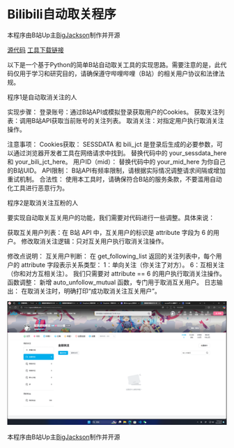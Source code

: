 # Bilibili自动取关程序

本程序由B站Up主[BigJackson](https://space.bilibili.com/1549550569?spm_id_from=333.337.0.0)制作并开源

[源代码](https://github.com/tud8951/Bilibili-automatic-unfollowing-program) [工具下载链接](https://github.com/tud8951/Bilibili-automatic-unfollowing-program)

以下是一个基于Python的简单B站自动取关工具的实现思路。需要注意的是，此代码仅用于学习和研究目的，请确保遵守哔哩哔哩（B站）的相关用户协议和法律法规。

程序1是自动取消关注的人

实现步骤：
登录账号：通过B站API或模拟登录获取用户的Cookies。
获取关注列表：调用B站API获取当前账号的关注列表。
取消关注：对指定用户执行取消关注操作。

注意事项：
Cookies获取：
SESSDATA 和 bili_jct 是登录后生成的必要参数，可以通过浏览器开发者工具在网络请求中找到。
替换代码中的 your_sessdata_here 和 your_bili_jct_here。
用户ID（mid）：
替换代码中的 your_mid_here 为你自己的B站UID。
API限制：
B站API有频率限制，请根据实际情况调整请求间隔或增加重试机制。
合法性：
使用本工具时，请确保符合B站的服务条款，不要滥用自动化工具进行恶意行为。

程序2是取消关注互粉的人

要实现自动取关互关用户的功能，我们需要对代码进行一些调整。具体来说：

获取互关用户列表：在 B站 API 中，互关用户的标识是 attribute 字段为 6 的用户。
修改取消关注逻辑：只对互关用户执行取消关注操作。

修改点说明：
互关用户判断：
在 get_following_list 返回的关注列表中，每个用户的 attribute 字段表示关系类型：
1：单向关注（你关注了对方）。
6：互相关注（你和对方互相关注）。
我们只需要对 attribute == 6 的用户执行取消关注操作。
函数调整：
新增 auto_unfollow_mutual 函数，专门用于取消互关用户。
日志输出：
在取消关注时，明确打印“成功取消关注互关用户”。

![BigJackson](/1.png)

本程序由B站Up主[BigJackson](https://space.bilibili.com/1549550569?spm_id_from=333.337.0.0)制作并开源
